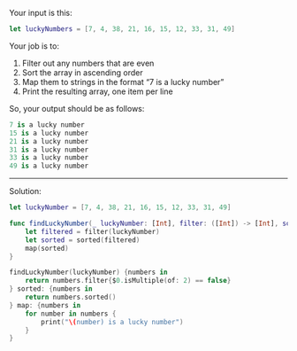 Your input is this:
```Swift
let luckyNumbers = [7, 4, 38, 21, 16, 15, 12, 33, 31, 49]
```
Your job is to:
1. Filter out any numbers that are even
2. Sort the array in ascending order
3. Map them to strings in the format “7 is a lucky number”
4. Print the resulting array, one item per line

So, your output should be as follows:
```Swift
7 is a lucky number
15 is a lucky number
21 is a lucky number
31 is a lucky number
33 is a lucky number
49 is a lucky number
```
---
Solution:
```Swift
let luckyNumber = [7, 4, 38, 21, 16, 15, 12, 33, 31, 49]

func findLuckyNumber(_ luckyNumber: [Int], filter: ([Int]) -> [Int], sorted: ([Int]) -> [Int], map: ([Int]) -> Void){
    let filtered = filter(luckyNumber)
    let sorted = sorted(filtered)
    map(sorted)
}

findLuckyNumber(luckyNumber) {numbers in
    return numbers.filter{$0.isMultiple(of: 2) == false}
} sorted: {numbers in
    return numbers.sorted()
} map: {numbers in
    for number in numbers {
        print("\(number) is a lucky number")
    }
}
```